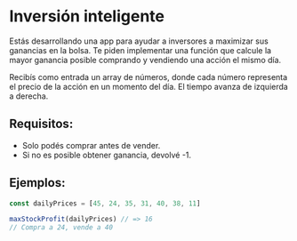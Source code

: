 # Inversión inteligente

Estás desarrollando una app para ayudar a inversores a maximizar sus ganancias en la bolsa. Te piden implementar una función que calcule la mayor ganancia posible comprando y vendiendo una acción el mismo día.

Recibís como entrada un array de números, donde cada número representa el precio de la acción en un momento del día. El tiempo avanza de izquierda a derecha.

## Requisitos:

- Solo podés comprar antes de vender.
- Si no es posible obtener ganancia, devolvé -1.

## Ejemplos:

```javascript
const dailyPrices = [45, 24, 35, 31, 40, 38, 11]

maxStockProfit(dailyPrices) // => 16
// Compra a 24, vende a 40
```
